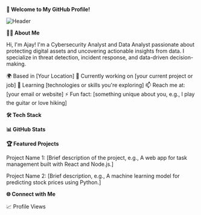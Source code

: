 **🚀 Welcome to My GitHub Profile!**

![Header](./your-header-image-name.png)  



**👨‍💻 About Me**

Hi, I'm Ajay! I'm a Cybersecurity Analyst and Data Analyst passionate about protecting digital assets and uncovering actionable insights from data. I specialize in threat detection, incident response, and data-driven decision-making.

🌍 Based in [Your Location]
💼 Currently working on [your current project or job]
🌱 Learning [technologies or skills you're exploring]
📫 Reach me at: [your email or website]
⚡ Fun fact: [something unique about you, e.g., I play the guitar or love hiking]


**🛠️ Tech Stack**


**📊 GitHub Stats**

  
  
  



**🏆 Featured Projects**

Project Name 1: [Brief description of the project, e.g., A web app for task management built with React and Node.js.]

Project Name 2: [Brief description, e.g., A machine learning model for predicting stock prices using Python.]


**🌐 Connect with Me**

  
    
  
📈 Profile Views



  
